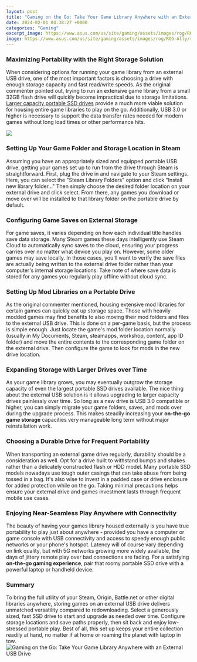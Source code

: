 ```yaml
---
layout: post
title: "Gaming on the Go: Take Your Game Library Anywhere with an External USB Drive"
date: 2024-02-01 04:38:27 +0000
categories: "Gaming"
excerpt_image: https://www.asus.com/us/site/gaming/assets/images/rog/ROG-Ally/rog-ally-social.jpg
image: https://www.asus.com/us/site/gaming/assets/images/rog/ROG-Ally/rog-ally-social.jpg
---
```


### Maximizing Portability with the Right Storage Solution
When considering options for running your game library from an external USB drive, one of the most important factors is choosing a drive with enough storage capacity and fast read/write speeds. As the original commenter pointed out, trying to run an extensive game library from a small 32GB flash drive will quickly become impractical due to storage limitations. [Larger capacity portable SSD drives](https://store.fi.io.vn/chihuahua-tote-bag-chihuahua-shopping-bag-chihuahua-chihuahua-gift5365-t-shirt) provide a much more viable solution for housing entire game libraries to play on the go. Additionally, USB 3.0 or higher is necessary to support the data transfer rates needed for modern games without long load times or other performance hits.

![](https://www.windowscentral.com/sites/wpcentral.com/files/styles/large/public/field/image/2020/02/steam-library-new-location-2.jpg)
### Setting Up Your Game Folder and Storage Location in Steam
Assuming you have an appropriately sized and equipped portable USB drive, getting your games set up to run from the drive through Steam is straightforward. First, plug the drive in and navigate to your Steam settings. Here, you can select the "Steam Library Folders" option and click "Install new library folder..." Then simply choose the desired folder location on your external drive and click select. From there, any games you download or move over will be installed to that library folder on the portable drive by default. 
### Configuring Game Saves on External Storage
For game saves, it varies depending on how each individual title handles save data storage. Many Steam games these days intelligently use Steam Cloud to automatically sync saves to the cloud, ensuring your progress carries over no matter what device you play on. However, some older games may save locally. In those cases, you'll want to verify the save files are actually being written to the external drive folder rather than your computer's internal storage locations. Take note of where save data is stored for any games you regularly play offline without cloud sync.
### Setting Up Mod Libraries on a Portable Drive 
As the original commenter mentioned, housing extensive mod libraries for certain games can quickly eat up storage space. Those with heavily modded games may find benefits to also moving their mod folders and files to the external USB drive. This is done on a per-game basis, but the process is simple enough. Just locate the game's mod folder location normally (usually in My Documents, Steam, steamapps, workshop, content, app ID folder) and move the entire contents to the corresponding game folder on the external drive. Then configure the game to look for mods in the new drive location.
### Expanding Storage with Larger Drives over Time
As your game library grows, you may eventually outgrow the storage capacity of even the largest portable SSD drives available. The nice thing about the external USB solution is it allows upgrading to larger capacity drives painlessly over time. So long as a new drive is USB 3.0 compatible or higher, you can simply migrate your game folders, saves, and mods over during the upgrade process. This makes steadily increasing your **on-the-go game storage** capacities very manageable long term without major reinstallation work.
### Choosing a Durable Drive for Frequent Portability 
When transporting an external game drive regularly, durability should be a consideration as well. Opt for a drive built to withstand bumps and shakes rather than a delicately constructed flash or HDD model. Many portable SSD models nowadays use tough outer casings that can take abuse from being tossed in a bag. It's also wise to invest in a padded case or drive enclosure for added protection while on the go. Taking minimal precautions helps ensure your external drive and games investment lasts through frequent mobile use cases.
### Enjoying Near-Seamless Play Anywhere with Connectivity 
The beauty of having your games library housed externally is you have true portability to play just about anywhere - provided you have a computer or game console with USB connectivity and access to speedy enough public networks or your phone's hotspot. Latency will of course vary depending on link quality, but with 5G networks growing more widely available, the days of jittery remote play over bad connections are fading. For a satisfying **on-the-go gaming experience**, pair that roomy portable SSD drive with a powerful laptop or handheld device.
### Summary
To bring the full utility of your Steam, Origin, Battle.net or other digital libraries anywhere, storing games on an external USB drive delivers unmatched versatility compared to redownloading. Select a generously sized, fast SSD drive to start and upgrade as needed over time. Configure storage locations and save paths properly, then sit back and enjoy low-stressed portable play. Best of all, this set up keeps your entire collection readily at hand, no matter if at home or roaming the planet with laptop in tow.
![Gaming on the Go: Take Your Game Library Anywhere with an External USB Drive](https://www.asus.com/us/site/gaming/assets/images/rog/ROG-Ally/rog-ally-social.jpg)